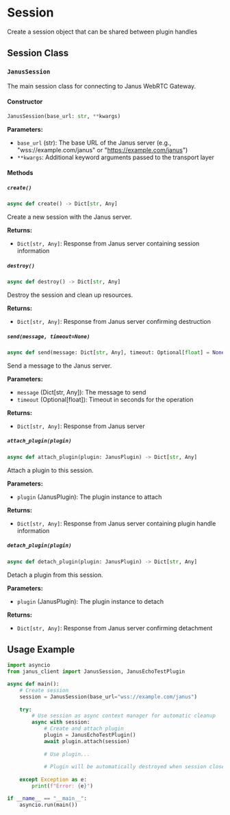 # Session

Create a session object that can be shared between plugin handles

## Session Class

### `JanusSession`

The main session class for connecting to Janus WebRTC Gateway.

#### Constructor

```python
JanusSession(base_url: str, **kwargs)
```

**Parameters:**
- `base_url` (str): The base URL of the Janus server (e.g., "wss://example.com/janus" or "https://example.com/janus")
- `**kwargs`: Additional keyword arguments passed to the transport layer

#### Methods

##### `create()`

```python
async def create() -> Dict[str, Any]
```

Create a new session with the Janus server.

**Returns:**
- `Dict[str, Any]`: Response from Janus server containing session information

##### `destroy()`

```python
async def destroy() -> Dict[str, Any]
```

Destroy the session and clean up resources.

**Returns:**
- `Dict[str, Any]`: Response from Janus server confirming destruction

##### `send(message, timeout=None)`

```python
async def send(message: Dict[str, Any], timeout: Optional[float] = None) -> Dict[str, Any]
```

Send a message to the Janus server.

**Parameters:**
- `message` (Dict[str, Any]): The message to send
- `timeout` (Optional[float]): Timeout in seconds for the operation

**Returns:**
- `Dict[str, Any]`: Response from Janus server

##### `attach_plugin(plugin)`

```python
async def attach_plugin(plugin: JanusPlugin) -> Dict[str, Any]
```

Attach a plugin to this session.

**Parameters:**
- `plugin` (JanusPlugin): The plugin instance to attach

**Returns:**
- `Dict[str, Any]`: Response from Janus server containing plugin handle information

##### `detach_plugin(plugin)`

```python
async def detach_plugin(plugin: JanusPlugin) -> Dict[str, Any]
```

Detach a plugin from this session.

**Parameters:**
- `plugin` (JanusPlugin): The plugin instance to detach

**Returns:**
- `Dict[str, Any]`: Response from Janus server confirming detachment

## Usage Example

```python
import asyncio
from janus_client import JanusSession, JanusEchoTestPlugin

async def main():
    # Create session
    session = JanusSession(base_url="wss://example.com/janus")
    
    try:
        # Use session as async context manager for automatic cleanup
        async with session:
            # Create and attach plugin
            plugin = JanusEchoTestPlugin()
            await plugin.attach(session)
            
            # Use plugin...
            
            # Plugin will be automatically destroyed when session closes
            
    except Exception as e:
        print(f"Error: {e}")

if __name__ == "__main__":
    asyncio.run(main())
```
